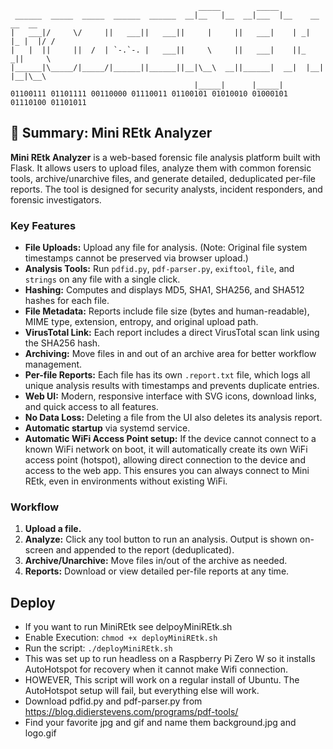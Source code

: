 ```
                                          _____        _____                    
 ______  _____  _____  ______  ______  __|__   |__  __|___  |__    __    __  __ 
|   ___|/     \/     ||   ___||   ___||     |     ||   ___|    | _|  |_ |  |/ / 
|   |  ||     ||  /  | `-.`-. |   ___||     \     ||   ___|    ||_    _||     \ 
|______|\_____/|_____/|______||______||__|\__\  __||______|  __|  |__|  |__|\__\
                                         |_____|      |_____|                   
01100111 01101111 00110000 01110011 01100101 01010010 01000101 01110100 01101011  
```
## 📝 **Summary: Mini REtk Analyzer**

**Mini REtk Analyzer** is a web-based forensic file analysis platform built with Flask. It allows users to upload files, analyze them with common forensic tools, archive/unarchive files, and generate detailed, deduplicated per-file reports. The tool is designed for security analysts, incident responders, and forensic investigators.

### **Key Features**
- **File Uploads:** Upload any file for analysis. (Note: Original file system timestamps cannot be preserved via browser upload.)
- **Analysis Tools:** Run `pdfid.py`, `pdf-parser.py`, `exiftool`, `file`, and `strings` on any file with a single click.
- **Hashing:** Computes and displays MD5, SHA1, SHA256, and SHA512 hashes for each file.
- **File Metadata:** Reports include file size (bytes and human-readable), MIME type, extension, entropy, and original upload path.
- **VirusTotal Link:** Each report includes a direct VirusTotal scan link using the SHA256 hash.
- **Archiving:** Move files in and out of an archive area for better workflow management.
- **Per-file Reports:** Each file has its own `.report.txt` file, which logs all unique analysis results with timestamps and prevents duplicate entries.
- **Web UI:** Modern, responsive interface with SVG icons, download links, and quick access to all features.
- **No Data Loss:** Deleting a file from the UI also deletes its analysis report.
- **Automatic startup** via systemd service.
- **Automatic WiFi Access Point setup:** If the device cannot connect to a known WiFi network on boot, it will automatically create its own WiFi access point (hotspot), allowing direct connection to the device and access to the web app. This ensures you can always connect to Mini REtk, even in environments without existing WiFi.

### **Workflow**
1. **Upload a file.**
2. **Analyze:** Click any tool button to run an analysis. Output is shown on-screen and appended to the report (deduplicated).
3. **Archive/Unarchive:** Move files in/out of the archive as needed.
4. **Reports:** Download or view detailed per-file reports at any time.

## **Deploy**
 - If you want to run MiniREtk see delpoyMiniREtk.sh
 - Enable Execution: `chmod +x deployMiniREtk.sh`
 - Run the script: `./deployMiniREtk.sh` 
 - This was set up to run headless on a Raspberry Pi Zero W so it installs AutoHotspot for recovery when it cannot make Wifi connection.
 - HOWEVER, This script will work on a regular install of Ubuntu. The AutoHotspot setup will fail, but everything else will work.
 - Download pdfid.py and pdf-parser.py from https://blog.didierstevens.com/programs/pdf-tools/
 - Find your favorite jpg and gif and name them background.jpg and logo.gif
